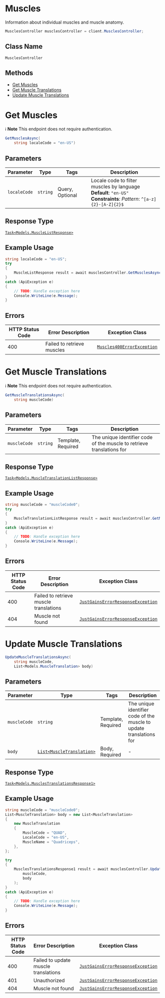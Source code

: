 # Muscles

Information about individual muscles and muscle anatomy.

```csharp
MusclesController musclesController = client.MusclesController;
```

## Class Name

`MusclesController`

## Methods

* [Get Muscles](../../doc/controllers/muscles.md#get-muscles)
* [Get Muscle Translations](../../doc/controllers/muscles.md#get-muscle-translations)
* [Update Muscle Translations](../../doc/controllers/muscles.md#update-muscle-translations)


# Get Muscles

:information_source: **Note** This endpoint does not require authentication.

```csharp
GetMusclesAsync(
    string localeCode = "en-US")
```

## Parameters

| Parameter | Type | Tags | Description |
|  --- | --- | --- | --- |
| `localeCode` | `string` | Query, Optional | Locale code to filter muscles by language<br>**Default**: `"en-US"`<br>**Constraints**: *Pattern*: `^[a-z]{2}-[A-Z]{2}$` |

## Response Type

[`Task<Models.MuscleListResponse>`](../../doc/models/muscle-list-response.md)

## Example Usage

```csharp
string localeCode = "en-US";
try
{
    MuscleListResponse result = await musclesController.GetMusclesAsync(localeCode);
}
catch (ApiException e)
{
    // TODO: Handle exception here
    Console.WriteLine(e.Message);
}
```

## Errors

| HTTP Status Code | Error Description | Exception Class |
|  --- | --- | --- |
| 400 | Failed to retrieve muscles | [`Muscles400ErrorException`](../../doc/models/muscles-400-error-exception.md) |


# Get Muscle Translations

:information_source: **Note** This endpoint does not require authentication.

```csharp
GetMuscleTranslationsAsync(
    string muscleCode)
```

## Parameters

| Parameter | Type | Tags | Description |
|  --- | --- | --- | --- |
| `muscleCode` | `string` | Template, Required | The unique identifier code of the muscle to retrieve translations for |

## Response Type

[`Task<Models.MuscleTranslationListResponse>`](../../doc/models/muscle-translation-list-response.md)

## Example Usage

```csharp
string muscleCode = "muscleCode0";
try
{
    MuscleTranslationListResponse result = await musclesController.GetMuscleTranslationsAsync(muscleCode);
}
catch (ApiException e)
{
    // TODO: Handle exception here
    Console.WriteLine(e.Message);
}
```

## Errors

| HTTP Status Code | Error Description | Exception Class |
|  --- | --- | --- |
| 400 | Failed to retrieve muscle translations | [`JustGainsErrorResponseException`](../../doc/models/just-gains-error-response-exception.md) |
| 404 | Muscle not found | [`JustGainsErrorResponseException`](../../doc/models/just-gains-error-response-exception.md) |


# Update Muscle Translations

```csharp
UpdateMuscleTranslationsAsync(
    string muscleCode,
    List<Models.MuscleTranslation> body)
```

## Parameters

| Parameter | Type | Tags | Description |
|  --- | --- | --- | --- |
| `muscleCode` | `string` | Template, Required | The unique identifier code of the muscle to update translations for |
| `body` | [`List<MuscleTranslation>`](../../doc/models/muscle-translation.md) | Body, Required | - |

## Response Type

[`Task<Models.MusclesTranslationsResponse1>`](../../doc/models/muscles-translations-response-1.md)

## Example Usage

```csharp
string muscleCode = "muscleCode0";
List<MuscleTranslation> body = new List<MuscleTranslation>
{
    new MuscleTranslation
    {
        MuscleCode = "QUAD",
        LocaleCode = "en-US",
        MuscleName = "Quadriceps",
    },
};

try
{
    MusclesTranslationsResponse1 result = await musclesController.UpdateMuscleTranslationsAsync(
        muscleCode,
        body
    );
}
catch (ApiException e)
{
    // TODO: Handle exception here
    Console.WriteLine(e.Message);
}
```

## Errors

| HTTP Status Code | Error Description | Exception Class |
|  --- | --- | --- |
| 400 | Failed to update muscle translations | [`JustGainsErrorResponseException`](../../doc/models/just-gains-error-response-exception.md) |
| 401 | Unauthorized | [`JustGainsErrorResponseException`](../../doc/models/just-gains-error-response-exception.md) |
| 404 | Muscle not found | [`JustGainsErrorResponseException`](../../doc/models/just-gains-error-response-exception.md) |

